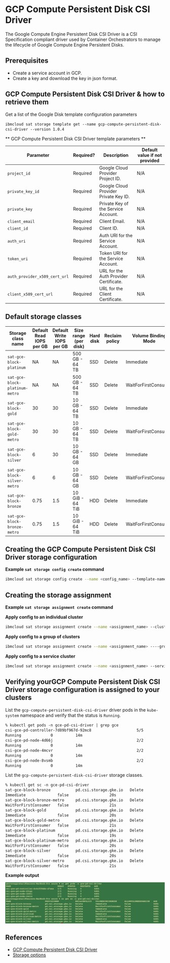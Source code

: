 # GCP Compute Persistent Disk CSI Driver

The Google Compute Engine Persistent Disk CSI Driver is a CSI Specification compliant driver used by Container Orchestrators to manage the lifecycle of Google Compute Engine Persistent Disks.

## Prerequisites
- Create a service account in GCP.
- Create a key and download the key in json format.

## GCP Compute Persistent Disk CSI Driver & how to retrieve them

Get a list of the Google Disk template configuration parameters

```
ibmcloud sat storage template get --name gcp-compute-persistent-disk-csi-driver --version 1.0.4
```

** GCP Compute Persistent Disk CSI Driver template parameters **

| Parameter | Required? | Description | Default value if not provided |
| --- | --- | --- | --- |
| `project_id` | Required | Google Cloud Provider Project ID. | N/A |
| `private_key_id` | Required | Google Cloud Provider Private Key ID. | N/A |
| `private_key` | Required | Private Key of the Service Account. | N/A |
| `client_email` | Required | Client Email. | N/A |
| `client_id` | Required | Client ID. | N/A |
| `auth_uri` | Required | Auth URI for the Service Account. | N/A |
| `token_uri` | Required |Token URI for the Service Account. | N/A |
| `auth_provider_x509_cert_url` | Required | URL for the Auth Provider Certificate. | N/A |
| `client_x509_cert_url` | Required | URL for the Client Certificate. | N/A |

## Default storage classes

| Storage class name | Default Read IOPS per GB | Default Write IOPS per GB | Size range (per disk) | Hard disk | Reclaim policy | Volume Binding Mode |
| --- | --- | --- | --- | --- | --- | --- |
| `sat-gce-block-platinum` | NA | NA | 500 GB - 64 TB | SSD | Delete | Immediate |
| `sat-gce-block-platinum-metro`  | NA | NA | 500 GB - 64 TB | SSD | Delete | WaitForFirstConsumer |
| `sat-gce-block-gold` | 30 | 30 | 10 GB - 64 TB | SSD | Delete | Immediate |
| `sat-gce-block-gold-metro` | 30 | 30 | 10 GB - 64 TB | SSD | Delete | WaitForFirstConsumer |
| `sat-gce-block-silver`  | 6 | 30 | 10 GB - 64 GB | SSD | Delete | Immediate |
| `sat-gce-block-silver-metro` | 6 | 6 | 10 GB - 64 GB | SSD | Delete | WaitForFirstConsumer |
| `sat-gce-block-bronze`  | 0.75 | 1.5 | 10 GiB - 64 TiB | HDD | Delete | Immediate |
| `sat-gce-block-bronze-metro` | 0.75 | 1.5 | 10 GiB - 64 TiB | HDD | Delete | WaitForFirstConsumer |


## Creating the GCP Compute Persistent Disk CSI Driver storage configuration

**Example `sat storage config create` command**

```sh
ibmcloud sat storage config create --name <config_name> --template-name gcp-compute-persistent-disk-csi-driver --template-version 1.0.4 --location <location_name> -p "project_id= ****" -p "private_key_id= ****" -p "private_key= **** -p "client_email=****" -p "client_id=******" -p "auth_uri=****" -p "token_uri=****" -p "auth_provider_x509_cert_url=****" -p "client_x509_cert_url=****"
```

## Creating the storage assignment

**Example `sat storage assignment create` command**

**Apply config to an individual cluster**

```sh
ibmcloud sat storage assignment create --name <assignment_name> --cluster <cluster_id> --config <config_name>
```

**Apply config to a group of clusters**
```sh
ibmcloud sat storage assignment create --name <assignment_name> ----group <cluster-group> --config <config_name>
```

**Apply config to a service cluster**

```sh
ibmcloud sat storage assignment create --name <assignment_name> --service-cluster-id <service-cluster-id> --config <config_name>
```

## Verifying yourGCP Compute Persistent Disk CSI Driver storage configuration is assigned to your clusters

List the `gcp-compute-persistent-disk-csi-driver` driver pods in the `kube-system` namespace and verify that the status is `Running`.

```
% kubectl get pods -n gce-pd-csi-driver | grep gce
csi-gce-pd-controller-7d89bf967d-92mc8                    5/5     Running             0          14m
csi-gce-pd-node-4d66j                                     2/2     Running             0          14m
csi-gce-pd-node-4mcvr                                     2/2     Running             0          14m
csi-gce-pd-node-8vsmb                                     2/2     Running             0          14m
```
List the `gcp-compute-persistent-disk-csi-driver` storage classes.

```
% kubectl get sc -n gce-pd-csi-driver
sat-gce-block-bronze           pd.csi.storage.gke.io   Delete          Immediate              false                  20s
sat-gce-block-bronze-metro     pd.csi.storage.gke.io   Delete          WaitForFirstConsumer   false                  21s
sat-gce-block-gold             pd.csi.storage.gke.io   Delete          Immediate              false                  20s
sat-gce-block-gold-metro       pd.csi.storage.gke.io   Delete          WaitForFirstConsumer   false                  21s
sat-gce-block-platinum         pd.csi.storage.gke.io   Delete          Immediate              false                  19s
sat-gce-block-platinum-metro   pd.csi.storage.gke.io   Delete          WaitForFirstConsumer   false                  20s
sat-gce-block-silver           pd.csi.storage.gke.io   Delete          Immediate              false                  20s
sat-gce-block-silver-metro     pd.csi.storage.gke.io   Delete          WaitForFirstConsumer   false                  21s
```

**Example output**

![Example Output](./images/output.png)

## References
- [GCP Compute Persistent Disk CSI Driver](https://github.com/kubernetes-sigs/gcp-compute-persistent-disk-csi-driver/tree/v1.0.4)
- [Storage options ](https://cloud.google.com/compute/docs/disks#footnote-1)

